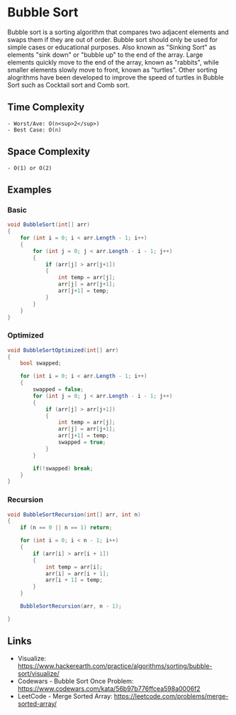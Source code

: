 # Bubble Sort

Bubble sort is a sorting algorithm that compares two adjacent elements and swaps them if they are out of order. Bubble sort should only be used for simple cases or educational purposes. Also known as "Sinking Sort" as elements "sink down" or "bubble up" to the end of the array. Large elements quickly move to the end of the array, known as "rabbits", while smaller elements slowly move to front, known as "turtles". Other sorting alogrithms have been developed to improve the speed of turtles in Bubble Sort such as Cocktail sort and Comb sort.

## Time Complexity
    - Worst/Ave: O(n<sup>2</sup>)
    - Best Case: O(n)

## Space Complexity
    - O(1) or O(2)

## Examples

### Basic

```C#
void BubbleSort(int[] arr)
{
    for (int i = 0; i < arr.Length - 1; i++)
    {
        for (int j = 0; j < arr.Length - i - 1; j++)
        {
            if (arr[j] > arr[j+1])
            {
                int temp = arr[j];
                arr[j] = arr[j+1];
                arr[j+1] = temp;
            }
        }
    }
}
```

### Optimized

```C#
void BubbleSortOptimized(int[] arr)
{
    bool swapped;

    for (int i = 0; i < arr.Length - 1; i++)
    {
        swapped = false;
        for (int j = 0; j < arr.Length - i - 1; j++)
        {
            if (arr[j] > arr[j+1])
            {
                int temp = arr[j];
                arr[j] = arr[j+1];
                arr[j+1] = temp;
                swapped = true;
            }
        }

        if(!swapped) break;
    }
}
```

### Recursion

```C#
void BubbleSortRecursion(int[] arr, int n)
{
    if (n == 0 || n == 1) return;

    for (int i = 0; i < n - 1; i++)
    {
        if (arr[i] > arr[i + 1])
        {
            int temp = arr[i];
            arr[i] = arr[i + 1];
            arr[i + 1] = temp;
        }
    }

    BubbleSortRecursion(arr, n - 1);

}
```

## Links
- Visualize: https://www.hackerearth.com/practice/algorithms/sorting/bubble-sort/visualize/
- Codewars - Bubble Sort Once Problem: https://www.codewars.com/kata/56b97b776ffcea598a0006f2
- LeetCode - Merge Sorted Array: https://leetcode.com/problems/merge-sorted-array/
